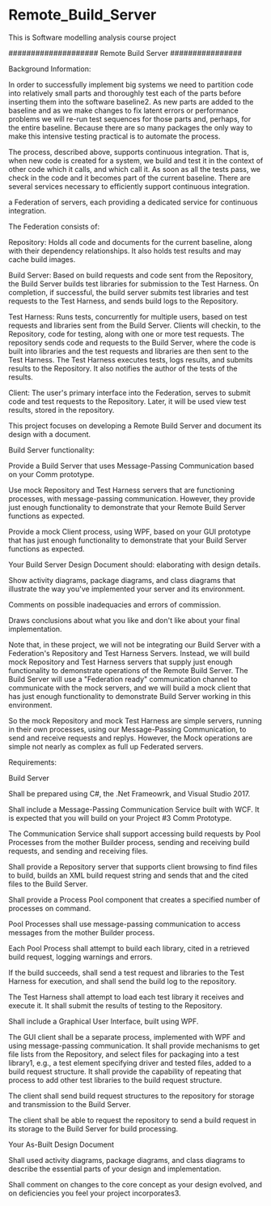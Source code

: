 # Remote_Build_Server
This is Software modelling analysis course project

#################### Remote Build Server ################

Background Information:

In order to successfully implement big systems we need to partition code into relatively small parts and thoroughly test each of the parts before inserting them into the software baseline2. As new parts are added to the baseline and as we make changes to fix latent errors or performance problems we will re-run test sequences for those parts and, perhaps, for the entire baseline. Because there are so many packages the only way to make this intensive testing practical is to automate the process.

The process, described above, supports continuous integration. That is, when new code is created for a system, we build and test it in the context of other code which it calls, and which call it. As soon as all the tests pass, we check in the code and it becomes part of the current baseline. There are several services necessary to efficiently support continuous integration.

a Federation of servers, each providing a dedicated service for continuous integration.

The Federation consists of:

Repository: Holds all code and documents for the current baseline, along with their dependency relationships. It also holds test results and may cache build images.

Build Server: Based on build requests and code sent from the Repository, the Build Server builds test libraries for submission to the Test Harness. On completion, if successful, the build server submits test libraries and test requests to the Test Harness, and sends build logs to the Repository.

Test Harness: Runs tests, concurrently for multiple users, based on test requests and libraries sent from the Build Server. Clients will checkin, to the Repository, code for testing, along with one or more test requests. The repository sends code and requests to the Build Server, where the code is built into libraries and the test requests and libraries are then sent to the Test Harness. The Test Harness executes tests, logs results, and submits results to the Repository. It also notifies the author of the tests of the results.

Client: The user's primary interface into the Federation, serves to submit code and test requests to the Repository. Later, it will be used view test results, stored in the repository.

This project focuses on developing a Remote Build Server and document its design with a document.

Build Server functionality:

Provide a Build Server that uses Message-Passing Communication based on your Comm prototype.

Use mock Repository and Test Harness servers that are functioning processes, with message-passing communication. However, they provide just enough functionality to demonstrate that your Remote Build Server functions as expected.

Provide a mock Client process, using WPF, based on your GUI prototype that has just enough functionality to demonstrate that your Build Server functions as expected.

Your Build Server Design Document should: elaborating with design details.

Show activity diagrams, package diagrams, and class diagrams that illustrate the way you've implemented your server and its environment.

Comments on possible inadequacies and errors of commission.

Draws conclusions about what you like and don't like about your final implementation.

Note that, in these project, we will not be integrating our Build Server with a Federation's Repository and Test Harness Servers. Instead, we will build mock Repository and Test Harness servers that supply just enough functionality to demonstrate operations of the Remote Build Server. The Build Server will use a "Federation ready" communication channel to communicate with the mock servers, and we will build a mock client that has just enough functionality to demonstrate Build Server working in this environment.

So the mock Repository and mock Test Harness are simple servers, running in their own processes, using our Message-Passing Communication, to send and receive requests and replys. However, the Mock operations are simple not nearly as complex as full up Federated servers.

Requirements:

Build Server

Shall be prepared using C#, the .Net Frameowrk, and Visual Studio 2017.

Shall include a Message-Passing Communication Service built with WCF. It is expected that you will build on your Project #3 Comm Prototype.

The Communication Service shall support accessing build requests by Pool Processes from the mother Builder process, sending and receiving build requests, and sending and receiving files.

Shall provide a Repository server that supports client browsing to find files to build, builds an XML build request string and sends that and the cited files to the Build Server.

Shall provide a Process Pool component that creates a specified number of processes on command.

Pool Processes shall use message-passing communication to access messages from the mother Builder process.

Each Pool Process shall attempt to build each library, cited in a retrieved build request, logging warnings and errors.

If the build succeeds, shall send a test request and libraries to the Test Harness for execution, and shall send the build log to the repository.

The Test Harness shall attempt to load each test library it receives and execute it. It shall submit the results of testing to the Repository.

Shall include a Graphical User Interface, built using WPF.

The GUI client shall be a separate process, implemented with WPF and using message-passing communication. It shall provide mechanisms to get file lists from the Repository, and select files for packaging into a test library1, e.g., a test element specifying driver and tested files, added to a build request structure. It shall provide the capability of repeating that process to add other test libraries to the build request structure.

The client shall send build request structures to the repository for storage and transmission to the Build Server.

The client shall be able to request the repository to send a build request in its storage to the Build Server for build processing.

Your As-Built Design Document

Shall used activity diagrams, package diagrams, and class diagrams to describe the essential parts of your design and implementation.

Shall comment on changes to the core concept as your design evolved, and on deficiencies you feel your project incorporates3.
